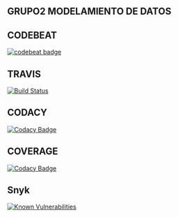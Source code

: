 ## GRUPO2 MODELAMIENTO DE DATOS

## CODEBEAT
[![codebeat badge](https://codebeat.co/badges/28524988-9f9f-4694-ba0a-9dec6e8502b8)](https://codebeat.co/projects/github-com-kleberyarus1990-myproyecto-master)

## TRAVIS
[![Build Status](https://travis-ci.org/kleberyarus1990/myproyecto.svg?branch=master)](https://travis-ci.org/kleberyarus1990/myproyecto)
## CODACY
[![Codacy Badge](https://api.codacy.com/project/badge/Grade/1e9b7ff6417e466fa51d4a3fcd20b586)](https://www.codacy.com/app/yaruskuan1990/myproyecto?utm_source=github.com&amp;utm_medium=referral&amp;utm_content=kleberyarus1990/myproyecto&amp;utm_campaign=Badge_Grade)
## COVERAGE
[![Codacy Badge](https://api.codacy.com/project/badge/Coverage/1e9b7ff6417e466fa51d4a3fcd20b586)](https://www.codacy.com/app/yaruskuan1990/myproyecto?utm_source=github.com&utm_medium=referral&utm_content=kleberyarus1990/myproyecto&utm_campaign=Badge_Coverage)
## Snyk
[![Known Vulnerabilities](https://snyk.io/test/github/kleberyarus1990/myproyecto/badge.svg?targetFile=requirements.txt)](https://snyk.io/test/github/kleberyarus1990/myproyecto?targetFile=requirements.txt)
